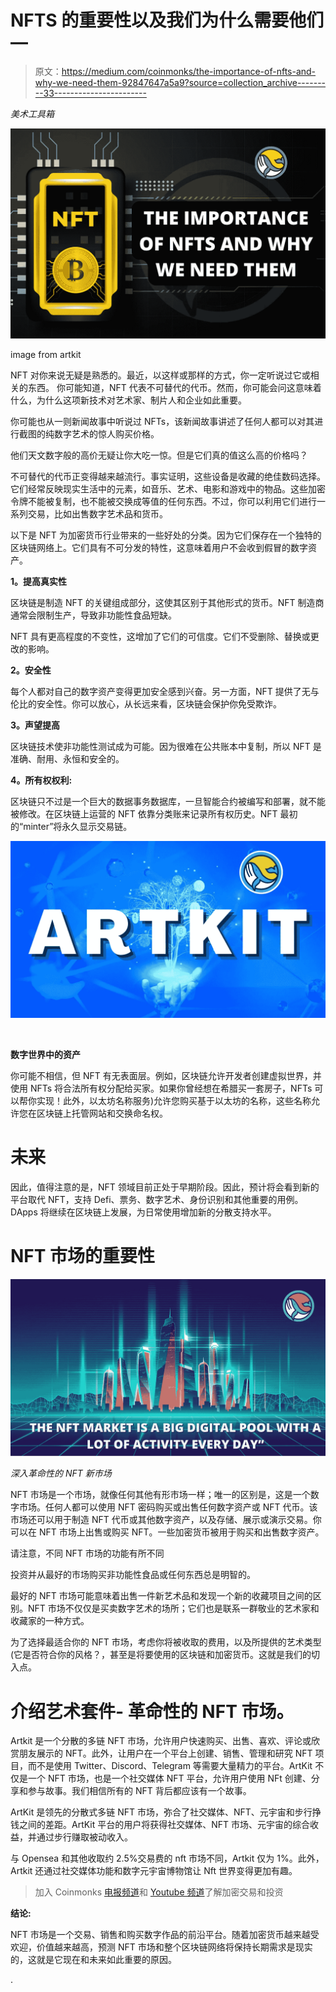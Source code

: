 # NFTS 的重要性以及我们为什么需要他们—

> 原文：<https://medium.com/coinmonks/the-importance-of-nfts-and-why-we-need-them-92847647a5a9?source=collection_archive---------33----------------------->

*美术工具箱*

![](img/a8380f0dae0a6110b177176241e8eb91.png)

image from artkit

NFT 对你来说无疑是熟悉的。最近，以这样或那样的方式，你一定听说过它或相关的东西。
你可能知道，NFT 代表不可替代的代币。然而，你可能会问这意味着什么，为什么这项新技术对艺术家、制片人和企业如此重要。

你可能也从一则新闻故事中听说过 NFTs，该新闻故事讲述了任何人都可以对其进行截图的纯数字艺术的惊人购买价格。

他们天文数字般的高价无疑让你大吃一惊。但是它们真的值这么高的价格吗？

不可替代的代币正变得越来越流行。事实证明，这些设备是收藏的绝佳数码选择。它们经常反映现实生活中的元素，如音乐、艺术、电影和游戏中的物品。这些加密令牌不能被复制，也不能被交换成等值的任何东西。不过，你可以利用它们进行一系列交易，比如出售数字艺术品和货币。

以下是 NFT 为加密货币行业带来的一些好处的分类。因为它们保存在一个独特的区块链网络上。它们具有不可分发的特性，这意味着用户不会收到假冒的数字资产。

**1。提高真实性**

区块链是制造 NFT 的关键组成部分，这使其区别于其他形式的货币。NFT 制造商通常会限制生产，导致非功能性食品短缺。

NFT 具有更高程度的不变性，这增加了它们的可信度。它们不受删除、替换或更改的影响。

**2。安全性**

每个人都对自己的数字资产变得更加安全感到兴奋。另一方面，NFT 提供了无与伦比的安全性。你可以放心，从长远来看，区块链会保护你免受欺诈。

**3。声望提高**

区块链技术使非功能性测试成为可能。因为很难在公共账本中复制，所以 NFT 是准确、耐用、永恒和安全的。

**4。所有权权利:**

区块链只不过是一个巨大的数据事务数据库，一旦智能合约被编写和部署，就不能被修改。在区块链上运营的 NFT 依靠分类账来记录所有权历史。NFT 最初的“minter”将永久显示交易链。

![](img/e34f21f317980fd9e587f7162bfef1f4.png)

‍

**数字世界中的资产**

你可能不相信，但 NFT 有无表面层。例如，区块链允许开发者创建虚拟世界，并使用 NFTs 将合法所有权分配给买家。如果你曾经想在希腊买一套房子，NFTs 可以帮你实现！此外，以太坊名称服务)允许您购买基于以太坊的名称，这些名称允许您在区块链上托管网站和交换命名权。

# **未来**

因此，值得注意的是，NFT 领域目前正处于早期阶段。因此，预计将会看到新的平台取代 NFT，支持 Defi、票务、数字艺术、身份识别和其他重要的用例。DApps 将继续在区块链上发展，为日常使用增加新的分散支持水平。

# **NFT 市场的重要性**

![](img/2a9999f997a911115d4c7b98f002b7a5.png)

*深入革命性的 NFT 新市场*

NFT 市场是一个市场，就像任何其他有形市场一样；唯一的区别是，这是一个数字市场。任何人都可以使用 NFT 密码购买或出售任何数字资产或 NFT 代币。该市场还可以用于制造 NFT 代币或其他数字资产，以及存储、展示或演示交易。你可以在 NFT 市场上出售或购买 NFT。一些加密货币被用于购买和出售数字资产。

请注意，不同 NFT 市场的功能有所不同

投资并从最好的市场购买非功能性食品或任何东西总是明智的。

最好的 NFT 市场可能意味着出售一件新艺术品和发现一个新的收藏项目之间的区别。NFT 市场不仅仅是买卖数字艺术的场所；它们也是联系一群敬业的艺术家和收藏家的一种方式。

为了选择最适合你的 NFT 市场，考虑你将被收取的费用，以及所提供的艺术类型(它是否符合你的风格？，甚至是将要使用的区块链和加密货币。这就是我们的切入点。

# **介绍艺术套件-** 革命性的 NFT 市场。

Artkit 是一个分散的多链 NFT 市场，允许用户快速购买、出售、喜欢、评论或欣赏朋友展示的 NFT。此外，让用户在一个平台上创建、销售、管理和研究 NFT 项目，而不是使用 Twitter、Discord、Telegram 等需要大量精力的平台。ArtKit 不仅是一个 NFT 市场，也是一个社交媒体 NFT 平台，允许用户使用 NFt 创建、分享和参与故事。我们相信所有的 NFT 背后都应该有一个故事。

ArtKit 是领先的分散式多链 NFT 市场，弥合了社交媒体、NFT、元宇宙和步行挣钱之间的差距。ArtKit 平台的用户将获得社交媒体、NFT 市场、元宇宙的综合收益，并通过步行赚取被动收入。

与 Opensea 和其他收取约 2.5%交易费的 nft 市场不同，Artkit 仅为 1%。此外，Artkit 还通过社交媒体功能和数字元宇宙博物馆让 Nft 世界变得更加有趣。

> 加入 Coinmonks [电报频道](https://t.me/coincodecap)和 [Youtube 频道](https://www.youtube.com/c/coinmonks/videos)了解加密交易和投资

**结论:**

NFT 市场是一个交易、销售和购买数字作品的前沿平台。随着加密货币越来越受欢迎，价值越来越高，预测 NFT 市场和整个区块链网络将保持长期需求是现实的，这就是它现在和未来如此重要的原因。

.